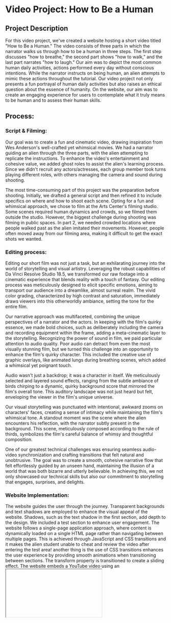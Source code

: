 # Video Project: How to Be a Human

## Project Description

For this video project, we've created a website hosting a short video titled "How to Be a Human." The video consists of three parts in which the narrator walks us through how to be a human in three steps. The first step discusses "how to breathe," the second part shows "how to walk," and the last part narrates "how to laugh." Our aim was to depict the most common human daily activities, actions performed every day without conscious intentions. While the narrator instructs on being human, an alien attempts to mimic these actions throughout the tutorial. Our video project not only presents a fun portrayal of human daily activities but also raises an ethical question about the essence of humanity. On the website, our aim was to create an engaging experience for users to contemplate what it truly means to be human and to assess their human skills.

## Process: 

### Script & Filming:

Our goal was to create a fun and cinematic video, drawing inspiration from Wes Anderson's well-crafted yet whimsical movies. We had a narrator guiding an alien through the three parts, with the alien attempting to replicate the instructions. To enhance the video's entertainment and cohesive value, we added ghost roles to assist the alien's learning process. Since we didn't recruit any actors/actresses, each group member took turns playing different roles, with others managing the camera and sound during shooting.

The most time-consuming part of this project was the preparation before shooting. Initially, we drafted a general script and then refined it to include specifics on where and how to shoot each scene. Opting for a fun and whimsical approach, we chose to film at the Arts Center's filming studio. Some scenes required human dynamics and crowds, so we filmed them outside the studio. However, the biggest challenge during shooting was filming in public spaces. In part 2, we needed crowded locations where people walked past as the alien imitated their movements. However, people often moved away from our filming area, making it difficult to get the exact shots we wanted.

### Editing process:

Editing our short film was not just a task, but an exhilarating journey into the world of storytelling and visual artistry. Leveraging the robust capabilities of Da Vinci Resolve Studio 18.5, we transformed our raw footage into a cinematic experience that blends reality with a touch of fantasy. Our editing process was meticulously designed to elicit specific emotions, aiming to transport our audience into a dreamlike, almost surreal realm. The vivid color grading, characterized by high contrast and saturation, immediately draws viewers into this otherworldly ambiance, setting the tone for the entire film.

Our narrative approach was multifaceted, combining the unique perspectives of a narrator and the actors. In keeping with the film's quirky essence, we made bold choices, such as deliberately including the camera and recording equipment within the frame, adding a meta-cinematic layer to the storytelling. Recognizing the power of sound in film, we paid particular attention to audio quality. Poor audio can detract from even the most visually stunning film, but we turned this challenge into an opportunity to enhance the film's quirky character. This included the creative use of graphic overlays, like animated lungs during breathing scenes, which added a whimsical yet poignant touch.

Audio wasn't just a backdrop; it was a character in itself. We meticulously selected and layered sound effects, ranging from the subtle ambiance of birds chirping to a dynamic, quirky background score that mirrored the film's overall tone. This auditory landscape was not just heard but felt, enveloping the viewer in the film's unique universe.

Our visual storytelling was punctuated with intentional, awkward zooms on characters' faces, creating a sense of intimacy while maintaining the film's whimsical tone. A standout moment was the scene where the alien encounters his reflection, with the narrator subtly present in the background. This scene, meticulously composed according to the rule of thirds, symbolizes the film's careful balance of whimsy and thoughtful composition.

One of our greatest technical challenges was ensuring seamless audio-video synchronization and crafting transitions that felt natural and unobtrusive. The goal was to create a smooth, cohesive narrative flow that felt effortlessly guided by an unseen hand, maintaining the illusion of a world that was both bizarre and utterly believable. In achieving this, we not only showcased our technical skills but also our commitment to storytelling that engages, surprises, and delights.

### Website Implementation:

The website guides the user through the journey. Transparent backgrounds and text shadows are employed to enhance the visual appeal of the website. Shadows, such as the text shadow in the first section, add depth to the design. We included a test section to enhance user engagement. The website follows a single-page application approach, where content is dynamically loaded on a single HTML page rather than navigating between multiple pages. This is achieved through JavaScript and CSS transitions and it makes the alien student unable to cheat and review the video after entering the test area! another thing is the use of CSS transitions enhances the user experience by providing smooth animations when transitioning between sections. The transform property is transitioned to create a sliding effect. The website embeds a YouTube video using an <iframe>. The video is placed within a container to maintain its aspect ratio. We chose yellow, white, and black colors to match the whimsical and fun vibe of the video. It also fits in with the yellowish hue of the video.

### Quiz:

And the end of the film, we take the user to a quiz, a test called HUMANS (Human Understanding and Mastery Assessment for Necessary Skills). Creating a quiz template was relatively simple, but developing a system to check submitted answers was a challenge. Initially, a direct comparison between the user's chosen answers and the correct ones was the method used. This approach did work; however, Kyrie decided to take a different approach due to the unnecessarily long code. He assigned values (from a to e) to each multiple choice after conducting some research. Once values were assigned, an array for the correct answers was created. The system then compared the selected choices to the answers, incrementing the score for each correct match.

## Work Distribution:

**Jason**: Jason played the role of the alien in the film. He also worked on the script, the screenplay, and also the website implementation. He created the basic structure of the website and added visual elements to make the website interactive and interesting.

**QM Naushad**: Naushad worked on the editing of the film, including the sound design and color grading. He also operated the camera and did the cinematography; choosing the shots and directing the sequence.

**Buka**: Buka worked on sound recording. She handled all the sound recording equipment and made sure we had good quality audio for the film. She also designed the wireframe for the website.

**Kyrie**: Kyrie played the role of the narrator in the film, narrating most parts of the script to the audience in a tone that matches the quirkiness of the video. He also worked on the HUMANS quiz, designing the questions and answers.

## Reflection/Evaluation:

Reflecting on our project, "How to Be a Human," our primary goal was to create a video that was both entertaining and coherent. We're very content with how our project turned out. The video seamlessly blends humor and storytelling, ensuring a smooth and engaging experience. While the video offers a playful take on everyday human activities, the quiz component invites users to reflect more deeply on what it means to be human. It's this combination that allows users to engage in a fun exploration of humanity while also prompting introspection about the essence of being human. The journey from concept to execution was a collaborative effort that paid off. As a team, we strived for this balance, working diligently to infuse each scene with both laughter and coherence. It wasn't always easy, but seeing the final result makes the effort worthwhile. Some videos weren’t on point as we were new to working with the camera, but the editing and the cuts really made the raw video so much better than the original version. And our quiz does pretty well on prompting users to reflect on humanity, too.
